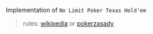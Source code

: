 Implementation of `No Limit Poker Texas Hold'em`

>rules: [wikipedia](https://pl.wikipedia.org/wiki/Texas_Hold%E2%80%99em) or [pokerzasady](https://www.pokerzasady.pl/)